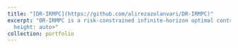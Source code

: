 ```yaml
---
title: "[DR-IRMPC](https://github.com/alirezazolanvari/DR-IRMPC)"
excerpt: "DR-IRMPC is a risk-constrained infinite-horizon optimal control framework to solve these class of problems in an iterative manner.<br/><img src='/images/dr-irmpc.png', width: 400px,
  height: auto>"
collection: portfolio
---
```

